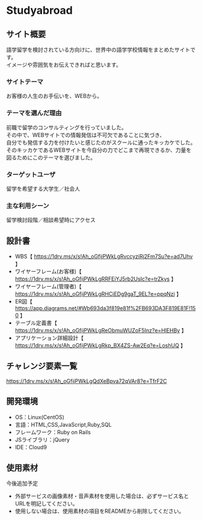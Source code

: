 # Studyabroad

## サイト概要
語学留学を検討されている方向けに、世界中の語学学校情報をまとめたサイトです。</br>
イメージや雰囲気をお伝えできればと思います。

### サイトテーマ
お客様の人生のお手伝いを、WEBから。

### テーマを選んだ理由
前職で留学のコンサルティングを行っていました。</br>
その中で、WEBサイトでの情報発信は不可欠であることに気づき、</br>
自分でも発信する力を付けたいと感じたのがスクールに通ったキッカケでした。</br>
そのキッカケであるWEBサイトを今自分の力でどこまで再現できるか、力量を図るためにこのテーマを選びました。

### ターゲットユーザ
留学を希望する大学生／社会人

### 主な利用シーン
留学検討段階／相談希望時にアクセス

## 設計書
- WBS【 https://1drv.ms/x/s!Ah_oGfijPWkLgRvccyziRj2Fm7Su?e=ad7Uhv 】</br>
- ワイヤーフレーム(お客様)【 https://1drv.ms/x/s!Ah_oGfijPWkLgRRFEiYJ5rb2UsIc?e=trZkys 】</br>
- ワイヤーフレーム(管理者)【 https://1drv.ms/x/s!Ah_oGfijPWkLgRHCiEDg9gaT_9EL?e=ppqNzi 】</br>
- ER図【 https://app.diagrams.net/#Wb693da3f819e81f%2FB693DA3F819E81F!150 】</br>
- テーブル定義書【 https://1drv.ms/x/s!Ah_oGfijPWkLgReObmuWUZoF5Inz?e=HlEHBy 】</br>
- アプリケーション詳細設計【 https://1drv.ms/x/s!Ah_oGfijPWkLgRkp_BX4ZS-Aw2Eq?e=LoshUQ 】

## チャレンジ要素一覧
https://1drv.ms/x/s!Ah_oGfijPWkLgQdXeBpva72qVAr8?e=TfrF2C

## 開発環境
- OS：Linux(CentOS)
- 言語：HTML,CSS,JavaScript,Ruby,SQL
- フレームワーク：Ruby on Rails
- JSライブラリ：jQuery
- IDE：Cloud9

## 使用素材
今後追加予定
- 外部サービスの画像素材・音声素材を使用した場合は、必ずサービス名とURLを明記してください。
- 使用しない場合は、使用素材の項目をREADMEから削除してください。
